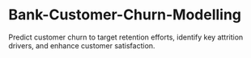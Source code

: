 # Bank-Customer-Churn-Modelling
Predict customer churn to target retention efforts, identify key attrition drivers, and enhance customer satisfaction.
